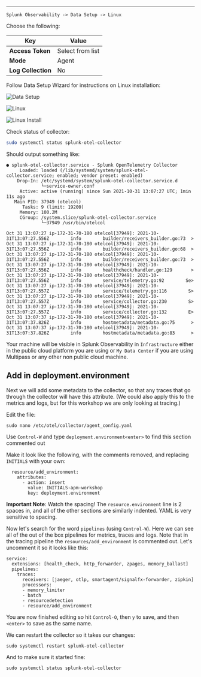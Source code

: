 
---

`Splunk Observability -> Data Setup -> Linux`

Choose the following:

| Key | Value |
| ----- | ---- |
| **Access Token** | Select from list |
| **Mode** | Agent |
| **Log Collection** | No |  

Follow Data Setup Wizard for instructions on Linux installation:

![Data Setup](../../images/03-datasetup.png)

![Linux](../../images/04-datasetup-linux.png)

![Linux Install](../../images/05-datasetup-linuxinstall.png)

Check status of collector:

```bash
sudo systemctl status splunk-otel-collector
```

Should output something like:

```
● splunk-otel-collector.service - Splunk OpenTelemetry Collector
     Loaded: loaded (/lib/systemd/system/splunk-otel-collector.service; enabled; vendor preset: enabled)
    Drop-In: /etc/systemd/system/splunk-otel-collector.service.d
             └─service-owner.conf
     Active: active (running) since Sun 2021-10-31 13:07:27 UTC; 1min 11s ago
   Main PID: 37949 (otelcol)
      Tasks: 9 (limit: 19200)
     Memory: 100.2M
     CGroup: /system.slice/splunk-otel-collector.service
             └─37949 /usr/bin/otelcol

Oct 31 13:07:27 ip-172-31-70-180 otelcol[37949]: 2021-10-31T13:07:27.556Z        info        builder/receivers_builder.go:73  >
Oct 31 13:07:27 ip-172-31-70-180 otelcol[37949]: 2021-10-31T13:07:27.556Z        info        builder/receivers_builder.go:68  >
Oct 31 13:07:27 ip-172-31-70-180 otelcol[37949]: 2021-10-31T13:07:27.556Z        info        builder/receivers_builder.go:73  >
Oct 31 13:07:27 ip-172-31-70-180 otelcol[37949]: 2021-10-31T13:07:27.556Z        info        healthcheck/handler.go:129       >
Oct 31 13:07:27 ip-172-31-70-180 otelcol[37949]: 2021-10-31T13:07:27.556Z        info        service/telemetry.go:92        Se>
Oct 31 13:07:27 ip-172-31-70-180 otelcol[37949]: 2021-10-31T13:07:27.557Z        info        service/telemetry.go:116        S>
Oct 31 13:07:27 ip-172-31-70-180 otelcol[37949]: 2021-10-31T13:07:27.557Z        info        service/collector.go:230        S>
Oct 31 13:07:27 ip-172-31-70-180 otelcol[37949]: 2021-10-31T13:07:27.557Z        info        service/collector.go:132        E>
Oct 31 13:07:37 ip-172-31-70-180 otelcol[37949]: 2021-10-31T13:07:37.826Z        info        hostmetadata/metadata.go:75      >
Oct 31 13:07:37 ip-172-31-70-180 otelcol[37949]: 2021-10-31T13:07:37.826Z        info        hostmetadata/metadata.go:83      >
```

Your machine will be visible in Splunk Observability in `Infrastructure` either in the public cloud platform you are using or `My Data Center` if you are using Multipass or any other non public cloud machine.

## Add in deployment.environment

Next we will add some metadata to the collector, so that any traces that go through the collector will have this attribute. (We could also apply this to the metrics and logs, but for this workshop we are only looking at tracing.)

Edit the file:
```
sudo nano /etc/otel/collector/agent_config.yaml
```

Use ```Control-W``` and type ```deployment.environment<enter>``` to find this section commented out

Make it look like the following, with the comments removed, and replacing ```INITIALS``` with your own:
```
  resource/add_environment:
    attributes:
      - action: insert
        value: INITIALS-apm-workshop
        key: deployment.environment
```

**Important Note**: Watch the spacing! The ```resource.environment``` line is 2 spaces in, and all of the other sections are similarly indented. YAML is very sensitive to spacing.

Now let's search for the word ```pipelines``` (using ```Control-W```). Here we can see all of the out of the box pipelines for metrics, traces and logs. Note that in the tracing pipeline the ```resources/add_environment``` is commented out. Let's uncomment it so it looks like this:
```
service:
  extensions: [health_check, http_forwarder, zpages, memory_ballast]
  pipelines:
    traces:
      receivers: [jaeger, otlp, smartagent/signalfx-forwarder, zipkin]
      processors:
      - memory_limiter
      - batch
      - resourcedetection
      - resource/add_environment
```

You are now finished editing so hit ```Control-O```, then ```y``` to save, and then ```<enter>``` to save as the same name.

We can restart the collector so it takes our changes:

```
sudo systemctl restart splunk-otel-collector
```

And to make sure it started fine:
```
sudo systemctl status splunk-otel-collector
```